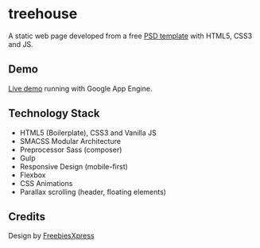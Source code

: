 # treehouse
A static web page developed from a free [PSD template](http://graphicburger.com/treehouse-psd-web-template/) with HTML5, CSS3 and JS.

## Demo
[Live demo](http://treehouse-test.appspot.com/) running with Google App Engine.

## Technology Stack
* HTML5 (Boilerplate), CSS3 and  Vanilla JS
* SMACSS Modular Architecture
* Preprocessor Sass (composer)
* Gulp
* Responsive Design (mobile-first)
* Flexbox
* CSS Animations
* Parallax scrolling (header, floating elements)

## Credits
Design by [FreebiesXpress](http://freebiesxpress.com/)
